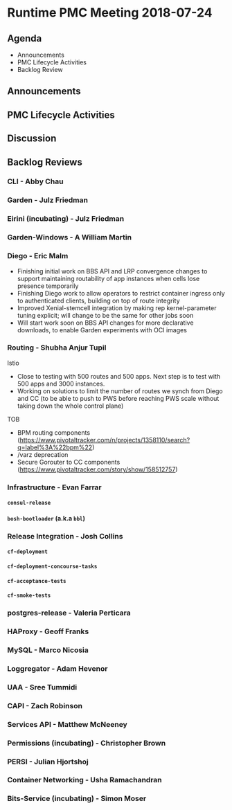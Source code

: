 # Runtime PMC Meeting 2018-07-24

## Agenda

* Announcements
* PMC Lifecycle Activities
* Backlog Review


## Announcements


## PMC Lifecycle Activities


## Discussion


## Backlog Reviews

### CLI - Abby Chau


### Garden - Julz Friedman


### Eirini (incubating) - Julz Friedman


### Garden-Windows - A William Martin


### Diego - Eric Malm

- Finishing initial work on BBS API and LRP convergence changes to support maintaining routability of app instances when cells lose presence temporarily
- Finishing Diego work to allow operators to restrict container ingress only to authenticated clients, building on top of route integrity
- Improved Xenial-stemcell integration by making rep kernel-parameter tuning explicit; will change to be the same for other jobs soon
- Will start work soon on BBS API changes for more declarative downloads, to enable Garden experiments with OCI images


### Routing - Shubha Anjur Tupil 
Istio 
- Close to testing with 500 routes and 500 apps. Next step is to test with 500 apps and 3000 instances. 
- Working on solutions to limit the number of routes we synch from Diego and CC (to be able to push to PWS before reaching PWS scale without taking down the whole control plane)

TOB 
- BPM routing components (https://www.pivotaltracker.com/n/projects/1358110/search?q=label%3A%22bpm%22)
- /varz deprecation 
- Secure Gorouter to CC components (https://www.pivotaltracker.com/story/show/158512757)


### Infrastructure - Evan Farrar

#### `consul-release`


#### `bosh-bootloader` (a.k.a `bbl`)


### Release Integration - Josh Collins

#### `cf-deployment`


#### `cf-deployment-concourse-tasks`


#### `cf-acceptance-tests`


#### `cf-smoke-tests`



### postgres-release - Valeria Perticara


### HAProxy - Geoff Franks


### MySQL - Marco Nicosia


### Loggregator - Adam Hevenor


### UAA - Sree Tummidi


### CAPI - Zach Robinson


### Services API - Matthew McNeeney


### Permissions (incubating) - Christopher Brown


### PERSI - Julian Hjortshoj


### Container Networking - Usha Ramachandran


### Bits-Service (incubating) - Simon Moser

